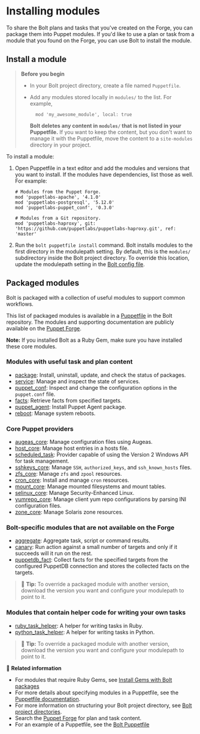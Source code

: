 # Installing modules

To share the Bolt plans and tasks that you've created on the Forge, you can
package them into Puppet modules. If you'd like to use a plan or task from a
module that you found on the Forge, you can use Bolt to install the module.

## Install a module

> **Before you begin**
> 
> - In your Bolt project directory, create a file named `Puppetfile`. 
> - Add any modules stored locally in `modules/` to the list. For
>   example, 
>   ```puppet
>     mod 'my_awesome_module', local: true
>   ```
> 
>   **Bolt deletes any content in `modules/` that is not listed in your
>   Puppetfile.** If you
>   want to keep the content, but you don't want to manage it with the Puppetfile,
>   move the content to a `site-modules` directory in your project.

To install a module:
   1.  Open Puppetfile in a text editor and add the modules and versions that
       you want to install. If the modules have dependencies, list those as
       well. For example:
       ```puppet
       # Modules from the Puppet Forge.
       mod 'puppetlabs-apache', '4.1.0'
       mod 'puppetlabs-postgresql', '5.12.0'
       mod 'puppetlabs-puppet_conf', '0.3.0'
    
       # Modules from a Git repository.
       mod 'puppetlabs-haproxy', git: 'https://github.com/puppetlabs/puppetlabs-haproxy.git', ref: 'master'
       ```   
   2. Run the `bolt puppetfile install` command. Bolt installs modules to the first directory in the modulepath setting. By default, this is the `modules/` subdirectory inside the Bolt project directory. To override this location, update the modulepath setting in the [Bolt config file](bolt_configuration_reference.md).

## Packaged modules

Bolt is packaged with a collection of useful modules to support common workflows.

This list of packaged modules is available in a
[Puppetfile](https://github.com/puppetlabs/bolt/blob/master/Puppetfile) in the
Bolt repository. The modules and supporting documentation are publicly available
on the [Puppet Forge](https://forge.puppet.com/).

**Note:** If you installed Bolt as a Ruby Gem, make sure you have installed
these core modules.

### Modules with useful task and plan content

-   [package](https://forge.puppet.com/puppetlabs/package): Install, uninstall, update, and check the status of packages.
-   [service](https://forge.puppet.com/puppetlabs/service): Manage and inspect the state of services.
-   [puppet_conf](https://forge.puppet.com/puppetlabs/puppet_conf): Inspect and change the configuration options in the `puppet.conf` file.
-   [facts](https://forge.puppet.com/puppetlabs/facts): Retrieve facts from specified targets.
-   [puppet_agent](https://forge.puppet.com/puppetlabs/puppet_agent): Install Puppet Agent package.
-   [reboot](https://forge.puppet.com/puppetlabs/reboot): Manage system reboots.


### Core Puppet providers

-   [augeas_core](https://forge.puppet.com/puppetlabs/augeas_core): Manage configuration files using Augeas.
-   [host_core](https://forge.puppet.com/puppetlabs/host_core): Manage host entries in a hosts file.
-   [scheduled_task](https://forge.puppet.com/puppetlabs/scheduled_task): Provider capable of using the Version 2 Windows API for task management.
-   [sshkeys_core](https://forge.puppet.com/puppetlabs/sshkeys_core): Manage `SSH`, `authorized_keys`, and `ssh_known_hosts` files.
-   [zfs_core](https://forge.puppet.com/puppetlabs/zfs_core): Manage `zfs` and `zpool` resources.
-   [cron_core](https://forge.puppet.com/puppetlabs/cron_core): Install and manage `cron` resources.
-   [mount_core](https://forge.puppet.com/puppetlabs/mount_core): Manage mounted filesystems and mount tables.
-   [selinux_core](https://forge.puppet.com/puppetlabs/selinux_core): Manage Security-Enhanced Linux.
-   [yumrepo_core](https://forge.puppet.com/puppetlabs/yumrepo_core): Manage client yum repo configurations by parsing INI configuration files.
-   [zone_core](https://forge.puppet.com/puppetlabs/zone_core): Manage Solaris zone resources.


### Bolt-specific modules that are not available on the Forge

-   [aggregate](https://github.com/puppetlabs/bolt/tree/master/modules/aggregate): Aggregate task, script or command results.
-   [canary](https://github.com/puppetlabs/bolt/tree/master/modules/canary): Run action against a small number of targets and only if it succeeds will it run on the rest.
-   [puppetdb_fact](https://github.com/puppetlabs/bolt/tree/master/modules/puppetdb_fact): Collect facts for the specified targets from the configured PuppetDB connection and stores the collected facts on the targets.

> 🔩 **Tip:** To override a packaged module with another version, download the version you want and configure your modulepath to point to it.

### Modules that contain helper code for writing your own tasks

-   [ruby_task_helper](https://forge.puppet.com/puppetlabs/ruby_task_helper): A helper for writing tasks in Ruby.
-   [python_task_helper](https://forge.puppet.com/puppetlabs/python_task_helper): A helper for writing tasks in Python.

> 🔩 **Tip:** To override a packaged module with another version, download the version you want and configure your modulepath to point to it.

📖 **Related information** 
- For modules that require Ruby Gems, see [Install Gems with Bolt packages](bolt_installing.md#install-gems-in-bolts-ruby-environment)
- For more details about specifying modules in a Puppetfile, see the [Puppetfile documentation](https://puppet.com/docs/pe/latest/puppetfile.html).
- For more information on structuring your Bolt project directory, see
  [Bolt project directories](./bolt_project_directories.md).  
- Search the [Puppet Forge](https://forge.puppet.com/) for plan and task content.
- For an example of a Puppetfile, see the [Bolt Puppetfile](https://github.com/puppetlabs/bolt/blob/master/Puppetfile)